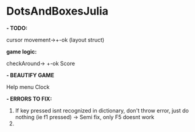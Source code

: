 # DotsAndBoxesJulia

**- TODO:**

cursor movement->+-ok (layout struct)

**game logic:** 

checkAround-> +-ok
Score

**- BEAUTIFY GAME**

  Help menu
  Clock

**- ERRORS TO FIX:**
  1. If key pressed isnt recognized in dictionary, don't throw error, just do nothing (ie f1 pressed)
    -> Semi fix, only F5 doesnt work
  2. 
